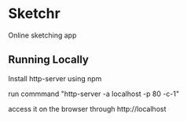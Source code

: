 # Sketchr
Online sketching app


## Running Locally
Install http-server using npm

run commmand "http-server -a localhost -p 80 -c-1"

access it on the browser through http://localhost